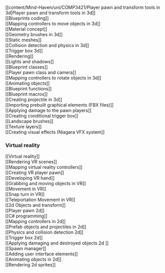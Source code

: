 
[[content/Mind-Haven/uni/COMP3421/Player pawn and  transform tools in 3d|Player pawn and transform tools in 3d]] <br>
[[Blueprints coding]]<br>
[[Mapping controllers to move objects in 3d]]<br>
[[Material concept]]<br>
[[Geometry brushes in 3d]]<br>
[[Static meshes]]<br>
[[Collision detection and physics in 3d]]<br>
[[Trigger box 3d]]<br>
[[Rendering]]<br>
[[Lights and shadows]]<br>
[[Blueprint classes]]<br>
[[Player pawn class and camera]]<br>
[[Mapping controllers to rotate objects in 3d]]<br>
[[Animating objects]]<br>
[[Blueprint functions]]<br>
[[Blueprint macros]]<br>
[[Creating projectile in 3d]]<br>
[[Importing prebuilt graphical elements (FBX files)]]<br>
[[Applying damage to the pawn players]]<br>
[[Creating conditional trigger box]]<br>
[[Landscape brushes]]<br>
[[Texture layers]]<br>
[[Creating visual effects (Niagara VFX system]]<br>

### Virtual reality<br>
[[Virtual reality]]<br>
[[Rendering VR scenes]]<br>
[[Mapping virtual reality controllers]]<br>
[[Creating VR player pawn]]<br>
[[Developing VR hand]]<br>
[[Grabbing and moving objects in VR]]<br>
[[Movement in VR]]<br>
[[Snap turn in VR]]<br>
[[Teleportation Movement in VR]]<br>
[[2d Objects and transform]]<br>
[[Player pawn 2d]]<br>
[[C# programming]]<br>
[[Mapping controllers in 2d]]<br>
[[Prefab objects and projectiles in 2d]]<br>
[[Physics and collision detection 2d]]<br>
[[Trigger box 2d]]<br>
[[Applying damaging and destroyed objects 2d ]]<br>
[[Spawn manager]]<br>
[[Adding user interface elements]]<br>
[[Animating objects in 2d]]<br>
[[Rendering 2d sprites]]<br>

